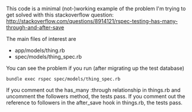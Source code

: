 This code is a minimal (not-)working example of the problem I'm trying to get solved with this stackoverflow question: http://stackoverflow.com/questions/8914121/rspec-testing-has-many-through-and-after-save

The main files of interest are

 * app/models/thing.rb
 * spec/models/thing_spec.rb

You can see the problem if you run (after migrating up the test database)
    
    bundle exec rspec spec/models/thing_spec.rb

If you comment out the has_many :through relationship in things.rb and uncomment the followers method, the tests pass.   If you comment out the reference to followers in the after_save hook in things.rb, the tests pass.
